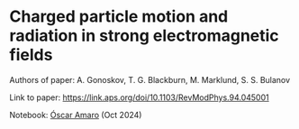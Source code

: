 # Charged particle motion and radiation in strong electromagnetic fields

Authors of paper: A. Gonoskov, T. G. Blackburn, M. Marklund, S. S. Bulanov

Link to paper: https://link.aps.org/doi/10.1103/RevModPhys.94.045001

Notebook: [Óscar Amaro](https://github.com/OsAmaro) (Oct 2024)
